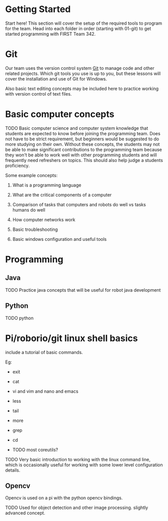 # Getting Started 

Start here!  This section will cover the setup of the required tools to
program for the team. Head into each folder in order (starting with 01-git) to
get started programming with FIRST Team 342.

# Git

Our team uses the version control system <a href=www.git-scm.com>Git</a> to
manage code and other related projects. Which git tools you use is up to you,
but these lessons will cover the installation and use of Git for Windows.

Also basic text editing concepts may be included here to practice working with
version control of text files.

# Basic computer concepts

TODO Basic computer science and computer system knowledge that students are
expected to know before joining the programming team. Does not have to be
strict requirement, but beginners would be suggested to do more studying on
their own. Without these concepts, the students may not be able to make
significant contributions to the programming team because they won't be able to
work well with other programming students and will frequently need refreshers
on topics. This should also help judge a students proficiency.

Some example concepts:

1. What is a programming language

2. What are the critical components of a computer

3. Comparison of tasks that computers and robots do well vs tasks humans do
   well

4. How computer networks work

5. Basic troubleshooting

6. Basic windows configuration and useful tools

# Programming

## Java

TODO Practice java concepts that will be useful for robot java development

## Python

TODO python

# Pi/roborio/git linux shell basics

include a tutorial of basic commands.

Eg:

* exit

* cat

* vi and vim and nano and emacs

* less

* tail

* more

* grep

* cd

* TODO most coreutils?

TODO Very basic introduction to working with the linux command line, which is
occasionally useful for working with some lower level configuration details.

## Opencv

Opencv is used on a pi with the python opencv bindings.

TODO Used for object detection and other image processing. slightly advanced
concept.
